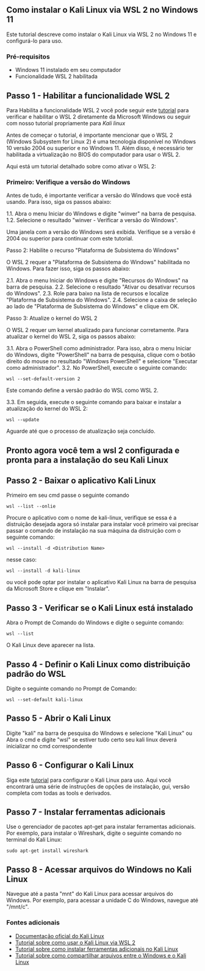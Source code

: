 ## Como instalar o Kali Linux via WSL 2 no Windows 11

Este tutorial descreve como instalar o Kali Linux via WSL 2 no Windows 11 e configurá-lo para uso.

### Pré-requisitos
- Windows 11 instalado em seu computador
- Funcionalidade WSL 2 habilitada

## Passo 1 - Habilitar a funcionalidade WSL 2
Para Habilita a funcionalidade WSL 2 você pode seguir este [tutorial](https://docs.microsoft.com/en-us/windows/wsl/install-win10#step-1---enable-the-windows-subsystem-for-linux) para verificar e habilitar o WSL 2 diretamente da Microsoft Windows ou seguir com nosso tutorial propriamente para *Kali linux*


Antes de começar o tutorial, é importante mencionar que o WSL 2 (Windows Subsystem for Linux 2) é uma tecnologia disponível no Windows 10 versão 2004 ou superior e no Windows 11. Além disso, é necessário ter habilitada a virtualização no BIOS do computador para usar o WSL 2.

Aqui está um tutorial detalhado sobre como ativar o WSL 2:

### Primeiro: Verifique a versão do Windows

Antes de tudo, é importante verificar a versão do Windows que você está usando. Para isso, siga os passos abaixo:

1.1. Abra o menu Iniciar do Windows e digite "winver" na barra de pesquisa.
1.2. Selecione o resultado "winver - Verificar a versão do Windows".

Uma janela com a versão do Windows será exibida. Verifique se a versão é 2004 ou superior para continuar com este tutorial.

Passo 2: Habilite o recurso "Plataforma de Subsistema do Windows"

O WSL 2 requer a "Plataforma de Subsistema do Windows" habilitada no Windows. Para fazer isso, siga os passos abaixo:

2.1. Abra o menu Iniciar do Windows e digite "Recursos do Windows" na barra de pesquisa.
2.2. Selecione o resultado "Ativar ou desativar recursos do Windows".
2.3. Role para baixo na lista de recursos e localize "Plataforma de Subsistema do Windows".
2.4. Selecione a caixa de seleção ao lado de "Plataforma de Subsistema do Windows" e clique em OK.

Passo 3: Atualize o kernel do WSL 2

O WSL 2 requer um kernel atualizado para funcionar corretamente. Para atualizar o kernel do WSL 2, siga os passos abaixo:

3.1. Abra o PowerShell como administrador. Para isso, abra o menu Iniciar do Windows, digite "PowerShell" na barra de pesquisa, clique com o botão direito do mouse no resultado "Windows PowerShell" e selecione "Executar como administrador".
3.2. No PowerShell, execute o seguinte comando:
```
wsl --set-default-version 2
```
Este comando define a versão padrão do WSL como WSL 2.

3.3. Em seguida, execute o seguinte comando para baixar e instalar a atualização do kernel do WSL 2:
```
wsl --update
```
Aguarde até que o processo de atualização seja concluído.

## Pronto agora você tem a wsl 2 configurada e pronta para a instalação do seu Kali Linux

## Passo 2 - Baixar o aplicativo Kali Linux
Primeiro em seu cmd passe o seguinte comando
```
wsl --list --onlie
```
Procure o aplicativo com o nome de kali-linux, verifique se essa é a distruição desejada
agora só instalar
para instalar você primeiro vai precisar passar o comando de instalação na sua máquina da distruição com o seguinte comando:
```
wsl --install -d <Distribution Name>
```
nesse caso:
```
wsl --install -d kali-linux
```
ou você pode optar por instalar o aplicativo Kali Linux na barra de pesquisa da Microsoft Store e clique em "Instalar".

## Passo 3 - Verificar se o Kali Linux está instalado
Abra o Prompt de Comando do Windows e digite o seguinte comando:
```
wsl --list
```
O Kali Linux deve aparecer na lista.

## Passo 4 - Definir o Kali Linux como distribuição padrão do WSL
Digite o seguinte comando no Prompt de Comando:
```
wsl --set-default kali-linux
```
## Passo 5 - Abrir o Kali Linux
Digite "kali" na barra de pesquisa do Windows e selecione "Kali Linux"
ou
Abra o cmd e digite "wsl" se estiver tudo certo seu kali linux deverá inicializar no cmd correspondente

## Passo 6 - Configurar o Kali Linux
Siga este [tutorial](https://www.kali.org/docs/wsl/win-kex/) para configurar o Kali Linux para uso.
Aqui você encontrará uma série de instruções de opções de instalação, gui, versão completa com todas as tools e derivados.

## Passo 7 - Instalar ferramentas adicionais
Use o gerenciador de pacotes apt-get para instalar ferramentas adicionais. Por exemplo, para instalar o Wireshark, digite o seguinte comando no terminal do Kali Linux:
```
sudo apt-get install wireshark
```
## Passo 8 - Acessar arquivos do Windows no Kali Linux
Navegue até a pasta "mnt" do Kali Linux para acessar arquivos do Windows. Por exemplo, para acessar a unidade C do Windows, navegue até "/mnt/c".

### Fontes adicionais
- [Documentação oficial do Kali Linux](https://www.kali.org/docs/)
- [Tutorial sobre como usar o Kali Linux via WSL 2](https://www.youtube.com/watch?v=3q7a-Scnm2Q)
- [Tutorial sobre como instalar ferramentas adicionais no Kali Linux](https://www.kali.org/docs/general-use/install-additional-kali-tools/)
- [Tutorial sobre como compartilhar arquivos entre o Windows e o Kali Linux](https://www.kali.org/docs/wsl/win-kex/#mounting-windows-directories-in-kali-linux-wsl-2)
